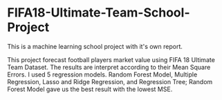 # FIFA18-Ultimate-Team-School-Project
This is a machine learning school project with it's own report. 

This project forecast football players market value using FIFA 18 Ultimate Team Dataset. The results are interpret according to their Mean Square Errors. 
I used 5 regression models. Random Forest Model, Multiple Regression, Lasso and Ridge Regression, and Regression Tree; Random Forest Model gave us the best result with the lowest MSE.

